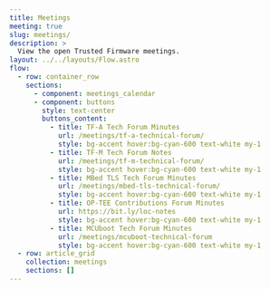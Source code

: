 ```yaml
---
title: Meetings
meeting: true
slug: meetings/
description: >
  View the open Trusted Firmware meetings.
layout: ../../layouts/Flow.astro
flow:
  - row: container_row
    sections:
      - component: meetings_calendar
      - component: buttons
        style: text-center
        buttons_content:
          - title: TF-A Tech Forum Minutes
            url: /meetings/tf-a-technical-forum/
            style: bg-accent hover:bg-cyan-600 text-white my-1
          - title: TF-M Tech Forum Notes
            url: /meetings/tf-m-technical-forum/
            style: bg-accent hover:bg-cyan-600 text-white my-1
          - title: MBed TLS Tech Forum Minutes
            url: /meetings/mbed-tls-technical-forum/
            style: bg-accent hover:bg-cyan-600 text-white my-1
          - title: OP-TEE Contributions Forum Minutes
            url: https://bit.ly/loc-notes
            style: bg-accent hover:bg-cyan-600 text-white my-1
          - title: MCUboot Tech Forum Minutes
            url: /meetings/mcuboot-technical-forum
            style: bg-accent hover:bg-cyan-600 text-white my-1
  - row: article_grid
    collection: meetings
    sections: []
---
```

